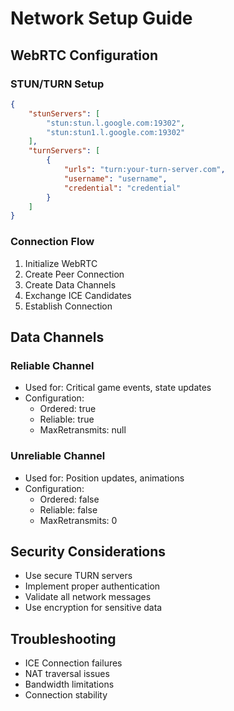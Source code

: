 # Network Setup Guide

## WebRTC Configuration

### STUN/TURN Setup
```json
{
    "stunServers": [
        "stun:stun.l.google.com:19302",
        "stun:stun1.l.google.com:19302"
    ],
    "turnServers": [
        {
            "urls": "turn:your-turn-server.com",
            "username": "username",
            "credential": "credential"
        }
    ]
}
```

### Connection Flow
1. Initialize WebRTC
2. Create Peer Connection
3. Create Data Channels
4. Exchange ICE Candidates
5. Establish Connection

## Data Channels

### Reliable Channel
- Used for: Critical game events, state updates
- Configuration:
  - Ordered: true
  - Reliable: true
  - MaxRetransmits: null

### Unreliable Channel
- Used for: Position updates, animations
- Configuration:
  - Ordered: false
  - Reliable: false
  - MaxRetransmits: 0

## Security Considerations
- Use secure TURN servers
- Implement proper authentication
- Validate all network messages
- Use encryption for sensitive data

## Troubleshooting
- ICE Connection failures
- NAT traversal issues
- Bandwidth limitations
- Connection stability
